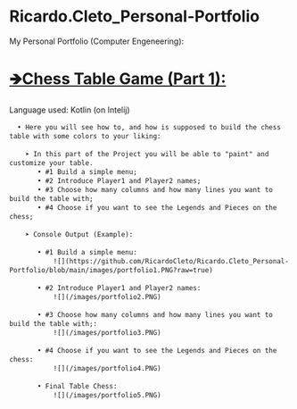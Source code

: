 # Ricardo.Cleto_Personal-Portfolio
My Personal Portfolio (Computer Engeneering):

# [🡺Chess Table Game (Part 1):](https://github.com/RicardoCleto/Ricardo.Cleto_Personal-Portfolio/tree/main/Projeto1%20Fundamentos%20Programa%C3%A7%C3%A3o%20(Completo))      
Language used: Kotlin (on Intelij)
     
      • Here you will see how to, and how is supposed to build the chess table with some colors to your liking:
      
        ➤ In this part of the Project you will be able to "paint" and customize your table.
           • #1 Build a simple menu;
           • #2 Introduce Player1 and Player2 names;
           • #3 Choose how many columns and how many lines you want to build the table with;
           • #4 Choose if you want to see the Legends and Pieces on the chess;
        
        ➤ Console Output (Example):
        
           • #1 Build a simple menu:
               ![](https://github.com/RicardoCleto/Ricardo.Cleto_Personal-Portfolio/blob/main/images/portfolio1.PNG?raw=true)
              
           • #2 Introduce Player1 and Player2 names: 
               ![](/images/portfolio2.PNG)
               
           • #3 Choose how many columns and how many lines you want to build the table with;: 
               ![](/images/portfolio3.PNG)
               
           • #4 Choose if you want to see the Legends and Pieces on the chess: 
               ![](/images/portfolio4.PNG)
               
           • Final Table Chess: 
               ![](/images/portfolio5.PNG)
